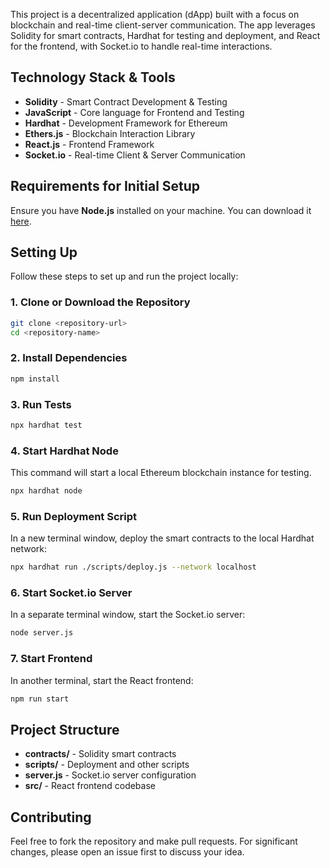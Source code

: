 This project is a decentralized application (dApp) built with a focus on blockchain and real-time client-server communication. The app leverages Solidity for smart contracts, Hardhat for testing and deployment, and React for the frontend, with Socket.io to handle real-time interactions.

## Technology Stack & Tools

- **Solidity** - Smart Contract Development & Testing
- **JavaScript** - Core language for Frontend and Testing
- **Hardhat** - Development Framework for Ethereum
- **Ethers.js** - Blockchain Interaction Library
- **React.js** - Frontend Framework
- **Socket.io** - Real-time Client & Server Communication

## Requirements for Initial Setup

Ensure you have **Node.js** installed on your machine. You can download it [here](https://nodejs.org/).

## Setting Up

Follow these steps to set up and run the project locally:

### 1. Clone or Download the Repository

```bash
git clone <repository-url>
cd <repository-name>
```

### 2. Install Dependencies

```bash
npm install
```

### 3. Run Tests

```bash
npx hardhat test
```

### 4. Start Hardhat Node

This command will start a local Ethereum blockchain instance for testing.

```bash
npx hardhat node
```

### 5. Run Deployment Script

In a new terminal window, deploy the smart contracts to the local Hardhat network:

```bash
npx hardhat run ./scripts/deploy.js --network localhost
```

### 6. Start Socket.io Server

In a separate terminal window, start the Socket.io server:

```bash
node server.js
```

### 7. Start Frontend

In another terminal, start the React frontend:

```bash
npm run start
```

## Project Structure

- **contracts/** - Solidity smart contracts
- **scripts/** - Deployment and other scripts
- **server.js** - Socket.io server configuration
- **src/** - React frontend codebase

## Contributing

Feel free to fork the repository and make pull requests. For significant changes, please open an issue first to discuss your idea.
